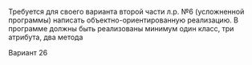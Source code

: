 Требуется для своего варианта второй части л.р. №6 (усложненной программы) написать объектно-ориентированную реализацию. В программе должны быть реализованы минимум один класс, три атрибута, два метода

Вариант 26
